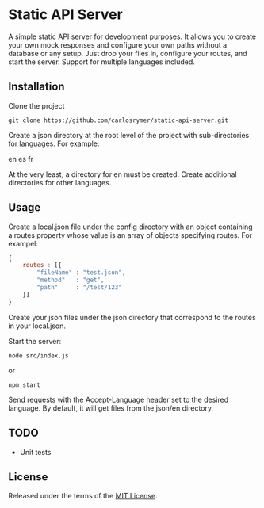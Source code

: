 # Static API Server

A simple static API server for development purposes. It allows you to create your own mock responses and configure your own paths without a database or any setup. Just drop your files in, configure your routes, and start the server. Support for multiple languages included.

## Installation

Clone the project

```
git clone https://github.com/carlosrymer/static-api-server.git
```

Create a json directory at the root level of the project with sub-directories for languages. For example:

en
es
fr

At the very least, a directory for en must be created. Create additional directories for other languages.

## Usage

Create a local.json file under the config directory with an object containing a routes property whose value is an array of objects specifying routes. For exampel:

```javascript
{
	routes : [{
		"fileName" : "test.json",
		"method"   : "get",
		"path"     : "/test/123"
	}]
}
```

Create your json files under the json directory that correspond to the routes in your local.json.

Start the server:

```
node src/index.js
```

or

```
npm start
```

Send requests with the Accept-Language header set to the desired language. By default, it will get files from the json/en directory.

## TODO

* Unit tests

## License

Released under the terms of the [MIT License](LICENSE).